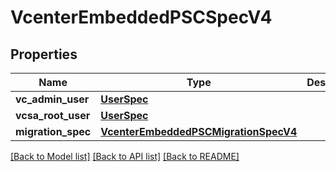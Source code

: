 # VcenterEmbeddedPSCSpecV4

## Properties
Name | Type | Description | Notes
------------ | ------------- | ------------- | -------------
**vc_admin_user** | [**UserSpec**](UserSpec.md) |  | 
**vcsa_root_user** | [**UserSpec**](UserSpec.md) |  | [optional] 
**migration_spec** | [**VcenterEmbeddedPSCMigrationSpecV4**](VcenterEmbeddedPSCMigrationSpecV4.md) |  | [optional] 

[[Back to Model list]](../README.md#documentation-for-models) [[Back to API list]](../README.md#documentation-for-api-endpoints) [[Back to README]](../README.md)

